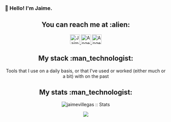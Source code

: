 ### 👋 Hello! I'm Jaime.

<h2 align="center">You can reach me at :alien:</h2>

<p align="center">

  <a href="https://www.linkedin.com/in/villegas0296/">
    <img src="https://www.vectorlogo.zone/logos/linkedin/linkedin-icon.svg" alt="Jaime Villegas's LinkedIn Profile" height="30" width="30">
  </a>

  <a href="https://twitter.com/JaimeVillegazz">
    <img src="https://www.vectorlogo.zone/logos/twitter/twitter-tile.svg" alt="Angel Santiago Jaime Zavala's YouTube Channel" height="30" width="30">
  </a>
  
   <a href="https://www.instagram.com/janvil0296/">
    <img src="https://www.vectorlogo.zone/logos/instagram/instagram-tile.svg" alt="Angel Santiago Jaime Zavala's YouTube Channel" height="30" width="30">
  </a>
</p>

<h2 align="center">My stack :man_technologist:</h2>

<p align="center">Tools that I use on a daily basis, or that I've used or worked (either much or a bit) with on the past</p>

<h2 align="center">My stats :man_technologist:</h2>


<p align="center">
<img src="https://github-readme-stats.vercel.app/api?username=jaimevillegas&theme=gruvbox" alt="jaimevillegas :: Stats"/>
</p>

<p align="center">
<img src="https://github-readme-stats.vercel.app/api/top-langs/?username=jaimevillegas&theme=gruvbox" />
</p>






<!--
**jaimevillegas/jaimevillegas** is a ✨ _special_ ✨ repository because its `README.md` (this file) appears on your GitHub profile.

Here are some ideas to get you started:

- 🔭 I’m currently working on ...
- 🌱 I’m currently learning ...
- 👯 I’m looking to collaborate on ...
- 🤔 I’m looking for help with ...
- 💬 Ask me about ...
- 📫 How to reach me: ...
- 😄 Pronouns: ...
- ⚡ Fun fact: ...
-->
